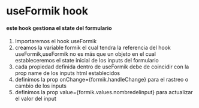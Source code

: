 # useFormik hook

#### este hook gestiona el state del formulario

<ol>
    <li>Importaremos el hook useFormik</li>
    <li>creamos la variable formik el cual tendra la referencia del hook useFormik,useFormik no es más que un objeto en el cual estableceremos el state inicial de los inputs del formulario </li>
    <li>cada propiedad definida dentro de useFormik debe de coincidir con la prop name de los inputs html establecidos</li>
    <li>definimos la prop onChange={formik.handleChange} para el rastreo o cambio de los inputs</li>
    <li>definimos la prop value={formik.values.nombredelinput} para actualizar el valor del input</li>
</ol>